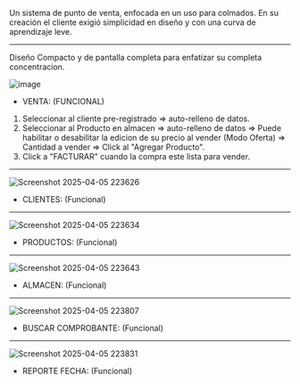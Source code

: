 Un sistema de punto de venta, enfocada en un uso para colmados. 
En su creación el cliente exigió simplicidad en diseño y con una curva de aprendizaje leve.
________________________________________________________________________________________________________________________________________________

Diseño Compacto y de pantalla completa para enfatizar su completa concentracion.

![image](https://github.com/user-attachments/assets/f2d4d639-d941-4b71-bb98-ca466a067960)

 - VENTA: (FUNCIONAL)
1. Seleccionar al cliente pre-registrado => auto-relleno de datos.
2. Seleccionar al Producto en almacen => auto-relleno de datos => Puede habilitar o desabilitar la edicion de su precio al vender (Modo Oferta) => Cantidad a vender => Click al "Agregar Producto".
3. Click a "FACTURAR" cuando la compra este lista para vender. 
_____________________________________________________________________________________________________________

![Screenshot 2025-04-05 223626](https://github.com/user-attachments/assets/50275f94-1494-4171-b6de-e3d1c0cdf9a0)

 - CLIENTES: (Funcional)


______________________________________________________________________________________________________________

![Screenshot 2025-04-05 223634](https://github.com/user-attachments/assets/e61ac9e5-4a23-4661-9aa1-ed0afe99752a)

 - PRODUCTOS: (Funcional)



______________________________________________________________________________________________________________

![Screenshot 2025-04-05 223643](https://github.com/user-attachments/assets/abca9518-179b-4c70-82bd-9df9cff53aaa)

 - ALMACEN: (Funcional)


______________________________________________________________________________________________________________

![Screenshot 2025-04-05 223807](https://github.com/user-attachments/assets/357e3ec9-e4a2-40b8-bfb0-021c66aaef67)

 - BUSCAR COMPROBANTE: (Funcional)


______________________________________________________________________________________________________________

![Screenshot 2025-04-05 223831](https://github.com/user-attachments/assets/346f5418-db4f-4a39-b7c2-ea60e75f61e8)

 - REPORTE FECHA: (Funcional)


